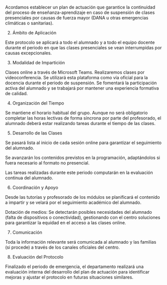 Acordamos establecer un plan de actuación que garantice la continuidad del proceso de enseñanza-aprendizaje en caso de suspensión de clases presenciales por causas de fuerza mayor (DANA u otras emergencias climáticas o sanitarias).

2. Ámbito de Aplicación

Este protocolo se aplicará a todo el alumnado y a todo el equipo docente durante el periodo en que las clases presenciales se vean interrumpidas por causas excepcionales.

3. Modalidad de Impartición

Clases online a través de Microsoft Teams. Realizaremos clases por videoconferencia.
Se utilizará esta plataforma como vía oficial para la docencia durante el periodo de suspensión. Se fomentará la participación activa del alumnado y se trabajará por mantener una experiencia formativa de calidad.

4. Organización del Tiempo

Se mantiene el horario habitual del grupo.
Aunque no será obligatorio completar las horas lectivas de forma síncrona por parte del profesorado, el alumnado deberá estar realizando tareas durante el tiempo de las clases.


5. Desarrollo de las Clases

Se pasará lista al inicio de cada sesión online para garantizar el seguimiento del alumnado.

Se avanzarán los contenidos previstos en la programación, adaptándolos si fuera necesario al formato no presencial.

Las tareas realizadas durante este periodo computarán en la evaluación continua del alumnado.

6. Coordinación y Apoyo

Desde las tutorías y profesorado de los módulos se planificará el contenido a impartir y se velará por el seguimiento académico del alumnado.

Dotación de medios: Se detectarán posibles necesidades del alumnado (falta de dispositivos o conectividad), gestionando con el centro soluciones para garantizar la equidad en el acceso a las clases online.

7. Comunicación

Toda la información relevante será comunicada al alumnado y las familias (si procede) a través de los canales oficiales del centro.


8. Evaluación del Protocolo

Finalizado el periodo de emergencia, el departamento realizará una evaluación interna del desarrollo del plan de actuación para identificar mejoras y ajustar el protocolo en futuras situaciones similares.